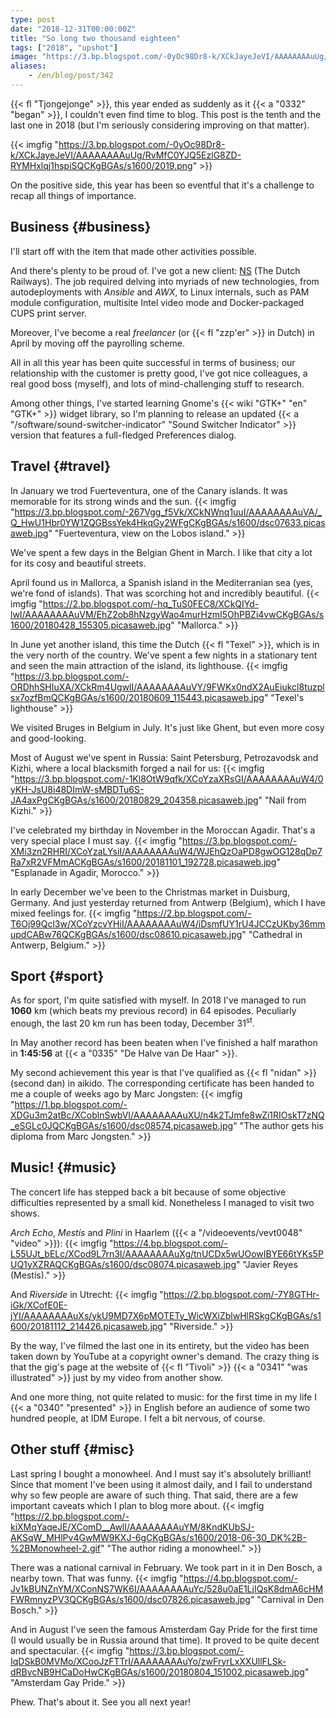 ```yaml
---
type: post
date: "2018-12-31T00:00:00Z"
title: "So long two thousand eighteen"
tags: ["2018", "upshot"]
image: "https://3.bp.blogspot.com/-0yOc98Dr8-k/XCkJayeJeVI/AAAAAAAAuUg/RvMfC0YJQ5EzlG8ZD-RYMHxlqj1hspiSQCKgBGAs/s1600/2019.png"
aliases:
    - /en/blog/post/342
---
```


{{< fl "Tjongejonge" >}}, this year ended as suddenly as it {{< a "0332" "began" >}}, I couldn't even find time to blog. This post is the tenth and the last one in 2018 (but I'm seriously considering improving on that matter).

{{< imgfig "https://3.bp.blogspot.com/-0yOc98Dr8-k/XCkJayeJeVI/AAAAAAAAuUg/RvMfC0YJQ5EzlG8ZD-RYMHxlqj1hspiSQCKgBGAs/s1600/2019.png" >}}

On the positive side, this year has been so eventful that it's a challenge to recap all things of importance.

<!--more-->

## Business {#business}

I'll start off with the item that made other activities possible.

And there's plenty to be proud of. I've got a new client: [NS](https://www.ns.nl/) (The Dutch Railways). The job required delving into myriads of new technologies, from autodeployments with *Ansible* and *AWX*, to Linux internals, such as PAM module configuration, multisite Intel video mode and Docker-packaged CUPS print server.

Moreover, I've become a real *freelancer* (or {{< fl "zzp'er" >}} in Dutch) in April by moving off the payrolling scheme.

All in all this year has been quite successful in terms of business; our relationship with the customer is pretty good, I've got nice colleagues, a real good boss (myself), and lots of mind-challenging stuff to research.

Among other things, I've started learning Gnome's {{< wiki "GTK+" "en" "GTK+" >}} widget library, so I'm planning to release an updated {{< a "/software/sound-switcher-indicator" "Sound Switcher Indicator" >}} version that features a full-fledged Preferences dialog.

## Travel {#travel}

In January we trod Fuerteventura, one of the Canary islands. It was memorable for its strong winds and the sun.
{{< imgfig "https://3.bp.blogspot.com/-267Vgg_f5Vk/XCkNWnq1uuI/AAAAAAAAuVA/_Q_HwU1Hbr0YW1ZQGBssYek4HkqGy2WFgCKgBGAs/s1600/dsc07633.picasaweb.jpg" "Fuerteventura, view on the Lobos island." >}}

We've spent a few days in the Belgian Ghent in March. I like that city a lot for its cosy and beautiful streets.

April found us in Mallorca, a Spanish island in the Mediterranian sea (yes, we're fond of islands). That was scorching hot and incredibly beautiful.
{{< imgfig "https://2.bp.blogspot.com/-hq_TuS0FEC8/XCkQIYd-lwI/AAAAAAAAuVM/EhZ2ob8hNzgyWao4murHzmI5OhPBZi4vwCKgBGAs/s1600/20180428_155305.picasaweb.jpg" "Mallorca." >}}

In June yet another island, this time the Dutch {{< fl "Texel" >}}, which is in the very north of the country. We've spent a few nights in a stationary tent and seen the main attraction of the island, its lighthouse.
{{< imgfig "https://3.bp.blogspot.com/-ORDhhSHIuXA/XCkRm4UgwlI/AAAAAAAAuVY/9FWKx0ndX2AuEiukcl8tuzplsx7ozfBmQCKgBGAs/s1600/20180609_115443.picasaweb.jpg" "Texel's lighthouse" >}}

We visited Bruges in Belgium in July. It's just like Ghent, but even more cosy and good-looking.

Most of August we've spent in Russia: Saint Petersburg, Petrozavodsk and Kizhi, where a local blacksmith forged a nail for us:
{{< imgfig "https://3.bp.blogspot.com/-1Kl8OtW9qfk/XCoYzaXRsGI/AAAAAAAAuW4/0yKH-JsU8i48DImW-sMBDTu6S-JA4axPgCKgBGAs/s1600/20180829_204358.picasaweb.jpg" "Nail from Kizhi." >}}

I've celebrated my birthday in November in the Moroccan Agadir. That's a very special place I must say.
{{< imgfig "https://3.bp.blogspot.com/-XMi3zn2RHRI/XCoYzaLYsiI/AAAAAAAAuW4/WJEhQzOaPD8gwOG128qDp7Ra7xR2VFMmACKgBGAs/s1600/20181101_192728.picasaweb.jpg" "Esplanade in Agadir, Morocco." >}}

In early December we've been to the Christmas market in Duisburg, Germany. And just yesterday returned from Antwerp (Belgium), which I have mixed feelings for.
{{< imgfig "https://2.bp.blogspot.com/-T6Oj99Qcl3w/XCoYzcvYHiI/AAAAAAAAuW4/iDsmfUY1rU4JCCzUKby36mmupdCABw76QCKgBGAs/s1600/dsc08610.picasaweb.jpg" "Cathedral in Antwerp, Belgium." >}}

## Sport {#sport}

As for sport, I'm quite satisfied with myself. In 2018 I've managed to run **1060** km (which beats my previous record) in 64 episodes. Peculiarly enough, the last 20 km run has been today, December 31<sup>st</sup>.

In May another record has been beaten when I've finished a half marathon in **1:45:56** at {{< a "0335" "De Halve van De Haar" >}}.

My second achievement this year is that I've qualified as {{< fl "nidan" >}} (second dan) in aikido. The corresponding certificate has been handed to me a couple of weeks ago by Marc Jongsten:
{{< imgfig "https://1.bp.blogspot.com/-XDGu3m2atBc/XCoblnSwbVI/AAAAAAAAuXU/n4k2TJmfe8wZi1RIOskT7zNQ_eSGLc0JQCKgBGAs/s1600/dsc08574.picasaweb.jpg" "The author gets his diploma from Marc Jongsten." >}}

## Music! {#music}

The concert life has stepped back a bit because of some objective difficulties represented by a small kid. Nonetheless I managed to visit two shows.

*Arch Echo*, *Mestís* and *Plini* in Haarlem ({{< a "/videoevents/vevt0048" "video" >}}):
{{< imgfig "https://4.bp.blogspot.com/-L55UJt_bELc/XCod9L7rn3I/AAAAAAAAuXg/tnUCDx5wUOowIBYE66tYKs5PUQ1yXZRAQCKgBGAs/s1600/dsc08074.picasaweb.jpg" "Javier Reyes (Mestís)." >}}

And *Riverside* in Utrecht:
{{< imgfig "https://2.bp.blogspot.com/-7Y8GTHr-iGk/XCofE0E-jYI/AAAAAAAAuXs/ykU9MD7X6pMOTETy_WicWXiZblwHlRSkgCKgBGAs/s1600/20181112_214426.picasaweb.jpg" "Riverside." >}}

By the way, I've filmed the last one in its entirety, but the video has been taken down by YouTube at a copyright owner's demand. The crazy thing is that the gig's page at the website of {{< fl "Tivoli" >}} {{< a "0341" "was illustrated" >}} just by my video from another show.

And one more thing, not quite related to music: for the first time in my life I {{< a "0340" "presented" >}} in English before an audience of some two hundred people, at IDM Europe. I felt a bit nervous, of course.

## Other stuff {#misc}

Last spring I bought a monowheel. And I must say it's absolutely brilliant! Since that moment I've been using it almost daily, and I fail to understand why so few people are aware of such thing. That said, there are a few important caveats which I plan to blog more about.
{{< imgfig "https://2.bp.blogspot.com/-kiXMqYaqeJE/XComD__AwlI/AAAAAAAAuYM/8KndKUbSJ-AKSqW_MHlPv4GwMW9KXJ-6gCKgBGAs/s1600/2018-06-30_DK%2B-%2BMonowheel-2.gif" "The author riding a monowheel." >}}

There was a national carnival in February. We took part in it in Den Bosch, a nearby town. That was funny.
{{< imgfig "https://4.bp.blogspot.com/-Jv1kBUNZnYM/XConNS7WK6I/AAAAAAAAuYc/528u0aE1LjIQsK8dmA6cHMFWRmnyzPV3QCKgBGAs/s1600/dsc07826.picasaweb.jpg" "Carnival in Den Bosch." >}}

And in August I've seen the famous Amsterdam Gay Pride for the first time (I would usually be in Russia around that time). It proved to be quite decent and spectacular.
{{< imgfig "https://3.bp.blogspot.com/-IqDSkB0MVMo/XCooJzFTTrI/AAAAAAAAuYo/zwFryrLxXXUllFLSk-dRBvcNB9HCaDoHwCKgBGAs/s1600/20180804_151002.picasaweb.jpg" "Amsterdam Gay Pride." >}}

Phew. That's about it. See you all next year!

